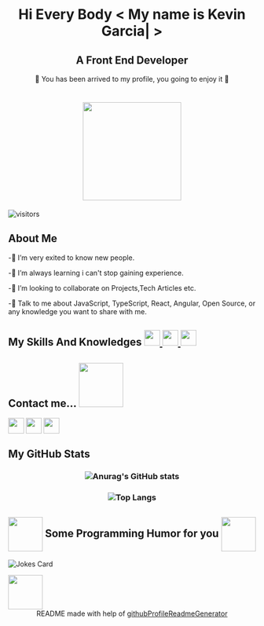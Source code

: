 <div align='center'>
<h1 align='center'> Hi Every Body < My name is Kevin Garcia| > </h1>
  <h2>A Front End Developer</h2>
  </div>
<p align='center'>
</p>
<div size='30px' align='center'> 🔵 You has been arrived to my profile, you going to enjoy it 🔵 </div>
  <h1 align='center'> <img src = "https://media3.giphy.com/media/4wQq4Une7h7nOVuaS1/giphy.gif" width = 200px> </h1>
<div>
  <p>
    
 ![visitors](https://visitor-badge.glitch.me/badge?page_id=KevinAndresG.KevinAndresG&left_color=black&right_color=Darkcyan)
  
  </p>
</div>

<h2> About Me </h2>
  
-🔹 I’m very exited to know new people.
  
-🔹 I’m always learning i can't stop gaining experience.  

-🔹 I’m looking to collaborate on Projects,Tech Articles etc. 

-🔹 Talk to me about JavaScript, TypeScript, React, Angular, Open Source, or any knowledge you want to share with me. 

<h2> My Skills And Knowledges
<a href= https://github.com/KevinAndresG?tab=repositories&q=&type=&language=c&sort= > <img width ='32px' src ='https://raw.githubusercontent.com/rahulbanerjee26/githubAboutMeGenerator/main/icons/c.svg'> </a>
<a href= https://github.com/KevinAndresG?tab=repositories&q=&type=&language=javascript&sort= > <img width ='32px' src ='https://raw.githubusercontent.com/rahulbanerjee26/githubAboutMeGenerator/main/icons/javascript.svg'> </a>
<a href= https://github.com/KevinAndresG?tab=repositories&q=&type=&language=css&sort= > <img width ='32px' src ='https://raw.githubusercontent.com/rahulbanerjee26/githubAboutMeGenerator/main/icons/css.svg'> </a>

<h2> Contact me... <img src='https://cafebyck.com/wp-content/uploads/2019/06/19_CafeWebsite_Doodles_CONTACT.gif' width="90px"> </h2>
<a href = 'https://www.linkedin.com/in/kevinandresg/'> <img width = '32px' align= 'center' src="https://raw.githubusercontent.com/rahulbanerjee26/githubAboutMeGenerator/main/icons/linked-in-alt.svg"/></a> 
<a href = 'https://twitter.com/KevinAndresG22'> <img width = '32px' align= 'center' src="https://raw.githubusercontent.com/rahulbanerjee26/githubAboutMeGenerator/main/icons/twitter.svg"/></a> 
<a href = 'https://www.github.com/KevinAndresG'> <img width = '32px' align= 'center' src="https://raw.githubusercontent.com/rahulbanerjee26/githubAboutMeGenerator/main/icons/github.svg"/></a> 


 <h2> My GitHub Stats </h2>
 <h3 align="center">

![Anurag's GitHub stats](https://github-readme-stats.vercel.app/api?username=KevinAndresG&show_icons=true&theme=blue-green&icon_color=fff&title_color=000000&border_color=fff&bg_color=DEG,003EFF,0067FF,008DFF,00AFFF&text_color=000000)
</h3>

<h3 align="center">

   ![Top Langs](https://github-readme-stats.vercel.app/api/top-langs/?username=KevinAndresG&show_icons=true&title_color=008b8b&icon_color=008b8b&text_color=008b8b&bg_color=151515)

</h3> 

<h2><img align='center' src='https://data.ornl.gov/wp-content/themes/quirkycircuits/images/loader.gif' width = '70px'> Some Programming Humor for you <img align='center' src='https://data.ornl.gov/wp-content/themes/quirkycircuits/images/loader.gif' width = '70px'></h2>

![Jokes Card](https://readme-jokes.vercel.app/api?theme=onedark)

<img src = "https://i.imgur.com/jbvlrax.gif" width = 70px>
  
<br>
<footer align='center'>README made with help of <a href='https://github.com/rahulbanerjee26/githubProfileReadmeGenerator'>githubProfileReadmeGenerator</a> </footer>
  
